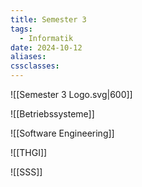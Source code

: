 ```yaml
---
title: Semester 3
tags:
  - Informatik
date: 2024-10-12
aliases: 
cssclasses:
---
```

![[Semester 3 Logo.svg|600]]

![[Betriebssysteme]]

![[Software Engineering]]

![[THGI]]

![[SSS]]